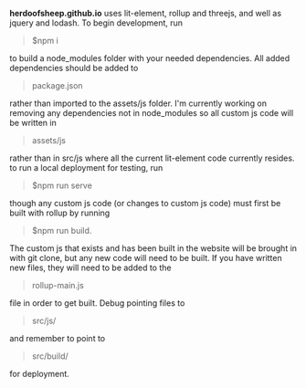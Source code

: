 **herdoofsheep.github.io**
uses lit-element, rollup and threejs, and well as jquery and lodash.
To begin development, run 
 >   <p> $npm i </p>
to build a node_modules folder with your needed dependencies. All added dependencies should be added to 
 >   <p>package.json </p>
rather than imported to the assets/js folder. I'm currently working on removing any dependencies not in node_modules so all custom js code will be written in
 >   <p>assets/js </p>
rather than in src/js where all the current lit-element code currently resides.
to run a local deployment for testing, run
 >   <p>$npm run serve </p>
though any custom js code (or changes to custom js code) must first be built with rollup by running
 >   <p>$npm run build. </p>
The custom js that exists and has been built in the website will be brought in with git clone, but any new code will need to be built. If you have written new files, they will need to be added to the 
 >   <p>rollup-main.js </p>
file in order to get built.
Debug pointing files to 
 >   <p>src/js/</p>
and remember to point to 
 >   <p>src/build/</p>
 for deployment.

